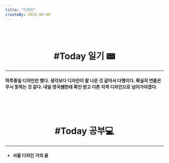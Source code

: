```yaml
---
title: "디자인"
createBy: 2022-08-09
---
```



<br>
<br>

<h1 style="text-align:center">#Today 일기 📟</h1>

---
#### 하루종일 디자인만 했다. 생각보다 디자인이 잘 나온 것 같아서 다행이다. 확실히 연륜은 무시 못하는 것 같다. 내일 영국쌤한테 확인 받고 다른 지역 디자인으로 넘어가야겠다. 
<br>
<br>
<br>

<h1 style="text-align:center">#Today 공부💻</h1>

---
- #### 서울 디자인 거의 끝

